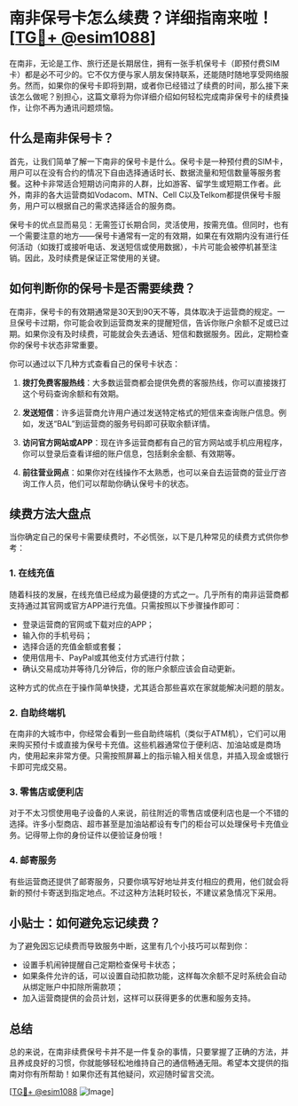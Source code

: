 # 南非保号卡怎么续费？详细指南来啦！[[TG💪+ @esim1088](https://t.me/s/esim1088)]

在南非，无论是工作、旅行还是长期居住，拥有一张手机保号卡（即预付费SIM卡）都是必不可少的。它不仅方便与家人朋友保持联系，还能随时随地享受网络服务。然而，如果你的保号卡即将到期，或者你已经错过了续费的时间，那么接下来该怎么做呢？别担心，这篇文章将为你详细介绍如何轻松完成南非保号卡的续费操作，让你不再为通讯问题烦恼。

## 什么是南非保号卡？

首先，让我们简单了解一下南非的保号卡是什么。保号卡是一种预付费的SIM卡，用户可以在没有合约的情况下自由选择通话时长、数据流量和短信数量等服务套餐。这种卡非常适合短期访问南非的人群，比如游客、留学生或短期工作者。此外，南非的各大运营商如Vodacom、MTN、Cell C以及Telkom都提供保号卡服务，用户可以根据自己的需求选择适合的服务商。

保号卡的优点显而易见：无需签订长期合同，灵活使用，按需充值。但同时，也有一个需要注意的地方——保号卡通常有一定的有效期，如果在有效期内没有进行任何活动（如拨打或接听电话、发送短信或使用数据），卡片可能会被停机甚至注销。因此，及时续费是保证正常使用的关键。

## 如何判断你的保号卡是否需要续费？

在南非，保号卡的有效期通常是30天到90天不等，具体取决于运营商的规定。一旦保号卡过期，你可能会收到运营商发来的提醒短信，告诉你账户余额不足或已过期。如果你没有及时续费，可能就会失去通话、短信和数据服务。因此，定期检查你的保号卡状态非常重要。

你可以通过以下几种方式查看自己的保号卡状态：

1. **拨打免费客服热线**：大多数运营商都会提供免费的客服热线，你可以直接拨打这个号码查询余额和有效期。
   
2. **发送短信**：许多运营商允许用户通过发送特定格式的短信来查询账户信息。例如，发送“BAL”到运营商的服务号码即可获取余额详情。

3. **访问官方网站或APP**：现在许多运营商都有自己的官方网站或手机应用程序，你可以登录后查看详细的账户信息，包括剩余金额、有效期等。

4. **前往营业网点**：如果你对在线操作不太熟悉，也可以亲自去运营商的营业厅咨询工作人员，他们可以帮助你确认保号卡的状态。

## 续费方法大盘点

当你确定自己的保号卡需要续费时，不必慌张，以下是几种常见的续费方式供你参考：

### 1. 在线充值

随着科技的发展，在线充值已经成为最便捷的方式之一。几乎所有的南非运营商都支持通过其官网或官方APP进行充值。只需按照以下步骤操作即可：

- 登录运营商的官网或下载对应的APP；
- 输入你的手机号码；
- 选择合适的充值金额或套餐；
- 使用信用卡、PayPal或其他支付方式进行付款；
- 确认交易成功并等待几分钟后，你的账户余额应该会自动更新。

这种方式的优点在于操作简单快捷，尤其适合那些喜欢在家就能解决问题的朋友。

### 2. 自助终端机

在南非的大城市中，你经常会看到一些自助终端机（类似于ATM机），它们可以用来购买预付卡或直接为保号卡充值。这些机器通常位于便利店、加油站或是商场内，使用起来非常方便。只需按照屏幕上的指示输入相关信息，并插入现金或银行卡即可完成交易。

### 3. 零售店或便利店

对于不太习惯使用电子设备的人来说，前往附近的零售店或便利店也是一个不错的选择。许多小型商店、超市甚至是加油站都设有专门的柜台可以处理保号卡充值业务。记得带上你的身份证件以便验证身份哦！

### 4. 邮寄服务

有些运营商还提供了邮寄服务，只要你填写好地址并支付相应的费用，他们就会将新的预付卡寄送到指定地点。不过这种方法耗时较长，不建议紧急情况下采用。

## 小贴士：如何避免忘记续费？

为了避免因忘记续费而导致服务中断，这里有几个小技巧可以帮到你：

- 设置手机闹钟提醒自己定期检查保号卡状态；
- 如果条件允许的话，可以设置自动扣款功能，这样每次余额不足时系统会自动从绑定账户中扣除所需款项；
- 加入运营商提供的会员计划，这样可以获得更多的优惠和服务支持。

## 总结

总的来说，在南非续费保号卡并不是一件复杂的事情，只要掌握了正确的方法，并且养成良好的习惯，你就能够轻松地维持自己的通信畅通无阻。希望本文提供的指南对你有所帮助！如果你还有其他疑问，欢迎随时留言交流。

[[TG💪+ @esim1088](https://t.me/s/esim1088) ![Image](https://i.postimg.cc/4NQfJmqS/Snipaste-2025-05-13-00-14-12.png)]